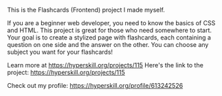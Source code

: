 This is the Flashcards (Frontend) project I made myself.

If you are a beginner web developer, you need to know the basics of CSS and HTML. This project is great for those who need somewhere to start. Your goal is to create a stylized page with flashcards, each containing a question on one side and the answer on the other. You can choose any subject you want for your flashcards!



Learn more at https://hyperskill.org/projects/115
Here's the link to the project: https://hyperskill.org/projects/115

Check out my profile: https://hyperskill.org/profile/613242526
